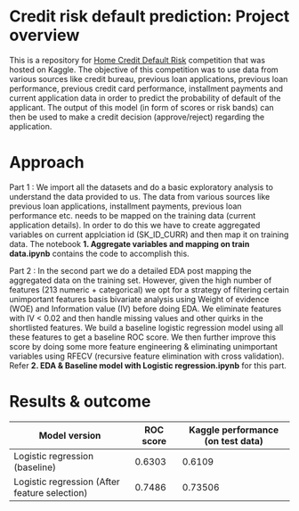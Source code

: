 # Credit risk default prediction: Project overview
This is a repository for [Home Credit Default Risk]((https://www.kaggle.com/c/home-credit-default-risk)) competition that was hosted on Kaggle. The objective of this competition was to use data from various sources like credit bureau, previous loan applications, previous loan performance, previous credit card performance, installment payments and current application data in order to predict the probability of default of the applicant. The output of this model (in form of scores or risk bands) can then be used to make a credit decision (approve/reject) regarding the application.

# Approach
Part 1 : We import all the datasets and do a basic exploratory analysis to understand the data provided to us. The data from various sources like previous loan applications, installment payments, previous loan performance etc. needs to be mapped on the training data (current application details). In order to do this we have to create aggregated variables on current applciation id (SK_ID_CURR) and then map it on training data. The notebook **1. Aggregate variables and mapping on train data.ipynb** contains the code to accomplish this.

Part 2 : In the second part we do a detailed EDA post mapping the aggregated data on the training set. However, given the high number of features (213 numeric + categorical) we opt for a strategy of filtering certain unimportant features basis bivariate analysis using Weight of evidence (WOE) and Information value (IV) before doing EDA. We eliminate features with IV < 0.02 and then handle missing values and other quirks in the shortlisted features. We build a baseline logistic regression model using all these features to get a baseline ROC score. We then further improve this score by doing some more feature engineering & eliminating unimportant variables using RFECV (recursive feature elimination with cross validation). Refer **2. EDA & Baseline model with Logistic regression.ipynb** for this part.

# Results & outcome
| Model version | ROC score | Kaggle performance (on test data) |
| ------------- | ----------- | ----------------- |
| Logistic regression (baseline) | 0.6303 | 0.6109 |
| Logistic regression (After feature selection) | 0.7486 | 0.73506 |
